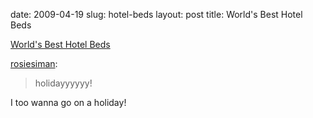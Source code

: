 date: 2009-04-19
slug: hotel-beds
layout: post
title: World's Best Hotel Beds


<a href="http://www.concierge.com/ideas/hotels/tours/500483">World's Best Hotel Beds</a><br/><p><a href="http://rosiesiman.tumblr.com/post/97298936/worlds-best-hotel-beds" target="_blank">rosiesiman</a>:</p>

<blockquote>holidayyyyyy!</blockquote>

<p>I too wanna go on a holiday!</p>
